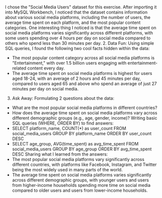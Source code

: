 I chose the "Social Media Users" dataset for this exercise. After importing it into MySQL Workbench, I noticed that the dataset contains information about various social media platforms, including the number of users, the average time spent on each platform, and the most popular content categories. One interesting thing I noticed is that the average time spent on social media platforms varies significantly across different platforms, with some users spending over 4 hours per day on social media compared to others who spend less than 30 minutes per day.
2. Data Fun:
Using simple SQL queries, I found the following two cool facts hidden within the data:
* The most popular content category across all social media platforms is "Entertainment," with over 1.5 billion users engaging with entertainment-related content every day.
* The average time spent on social media platforms is highest for users aged 18-24, with an average of 2 hours and 45 minutes per day, compared to users aged 65 and above who spend an average of just 27 minutes per day on social media.
3. Ask Away:
Formulating 2 questions about the data:
* What are the most popular social media platforms in different countries?
* How does the average time spent on social media platforms vary across different demographic groups (e.g., age, gender, income)?
Writing basic SQL queries (WHERE, ORDER BY) to find answers:
* SELECT platform_name, COUNT(*) as user_count
FROM social_media_users
GROUP BY platform_name
ORDER BY user_count DESC
* SELECT age_group, AVG(time_spent) as avg_time_spent
FROM social_media_users
GROUP BY age_group
ORDER BY avg_time_spent DESC
Sharing what I learned from the answers:
* The most popular social media platforms vary significantly across different countries, with platforms like Facebook, Instagram, and Twitter being the most widely used in many parts of the world.
* The average time spent on social media platforms varies significantly across different demographic groups, with younger users and users from higher-income households spending more time on social media compared to older users and users from lower-income households.
